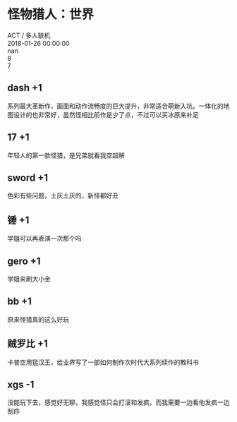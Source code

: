 



# 怪物猎人：世界
  
ACT / 多人联机  
2018-01-26 00:00:00  
nan  
8  
7
## dash +1


系列最大革新作，画面和动作流畅度的巨大提升，非常适合萌新入坑。一体化的地图设计的也非常好，虽然怪相比前作是少了点，不过可以买冰原来补足
## 17 +1


年轻人的第一款怪猎，是兄弟就看我空超解
## sword +1


色彩有些问题，土灰土灰的，新怪都好丑
## 锤 +1


学姐可以再表演一次那个吗
## gero +1


学姐来刷大小金
## bb +1


原来怪猎真的这么好玩
## 贼罗比 +1


卡普空用猛汉王，给业界写了一部如何制作次时代大系列续作的教科书
## xgs -1


没能玩下去，感觉好无聊，我感觉怪只会打滚和发疯，而我需要一边看他发疯一边刮痧